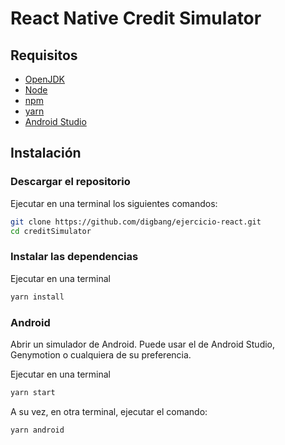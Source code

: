 # React Native Credit Simulator

## Requisitos
* [OpenJDK](https://openjdk.java.net/)
* [Node](https://nodejs.org/es/)
* [npm](https://www.npmjs.com/)
* [yarn](https://yarnpkg.com/)
* [Android Studio](https://developer.android.com/studio)

## Instalación

### Descargar el repositorio
Ejecutar en una terminal los siguientes comandos:
``` bash
git clone https://github.com/digbang/ejercicio-react.git
cd creditSimulator
```

### Instalar las dependencias
Ejecutar en una terminal
``` bash
yarn install
```

### Android
Abrir un simulador de Android. Puede usar el de Android Studio, Genymotion o 
cualquiera de su preferencia.

Ejecutar en una terminal
``` bash
yarn start
```

A su vez, en otra terminal, ejecutar el comando:
``` bash
yarn android
```